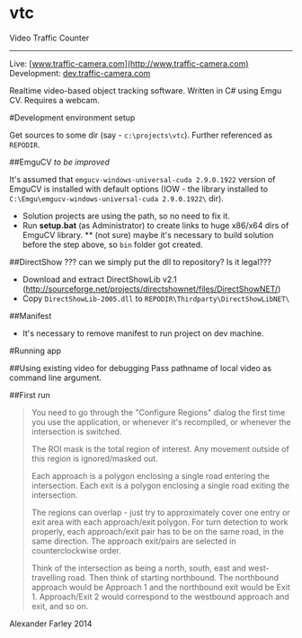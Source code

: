 vtc
===
Video Traffic Counter

---

Live: [www.traffic-camera.com](http://www.traffic-camera.com) Development: [dev.traffic-camera.com](http://dev.traffic-camera.com)

Realtime video-based object tracking software. Written in C# using Emgu CV. Requires a webcam.

#Development environment setup

Get sources to some dir (say - `c:\projects\vtc`). Further referenced as `REPODIR`.

##EmguCV
*to be improved*

It's assumed that `emgucv-windows-universal-cuda 2.9.0.1922` version of EmguCV is installed with default options (IOW - the library installed to `C:\Emgu\emgucv-windows-universal-cuda 2.9.0.1922\` dir).
* Solution projects are using the path, so no need to fix it.
* Run **setup.bat** (as Administrator) to create links to huge x86/x64 dirs of EmguCV library.
** (not sure) maybe it's necessary to build solution before the step above, so `bin` folder got created.

##DirectShow
??? can we simply put the dll to repository? Is it legal???

* Download and extract DirectShowLib v2.1 (http://sourceforge.net/projects/directshownet/files/DirectShowNET/)
* Copy `DirectShowLib-2005.dll` to `REPODIR\Thirdparty\DirectShowLibNET\`

##Manifest
* It's necessary to remove manifest to run project on dev machine.

#Running app

##Using existing video for debugging
Pass pathname of local video as command line argument.

##First run
> You need to go through the "Configure Regions" dialog the first time you use the application, or whenever it's recompiled, or whenever the intersection is switched.
>
> The ROI mask is the total region of interest. Any movement outside of this region is ignored/masked out.
>
> Each approach is a polygon enclosing a single road entering the intersection. Each exit is a polygon enclosing a single road exiting the intersection.  
>
> The regions can overlap - just try to approximately cover one entry or exit area with each approach/exit polygon. For turn detection to work properly, each approach/exit pair has to be on the same road, in the same direction. The approach exit/pairs are selected in counterclockwise order.
>
> Think of the intersection as being a north, south, east and west-travelling road. Then think of starting northbound. The northbound approach would be Approach 1 and the northbound exit would be Exit 1. Approach/Exit 2 would correspond to the westbound approach and exit, and so on.


Alexander Farley 2014
